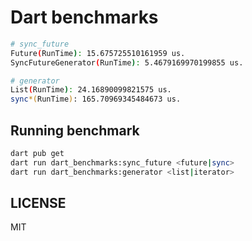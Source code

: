 # Dart benchmarks

```sh
# sync_future
Future(RunTime): 15.675725510161959 us.
SyncFutureGenerator(RunTime): 5.4679169970199855 us.

# generator
List(RunTime): 24.16890099821575 us.
sync*(RunTime): 165.70969345484673 us.
```

## Running benchmark

```sh
dart pub get
dart run dart_benchmarks:sync_future <future|sync>
dart run dart_benchmarks:generator <list|iterator>
```

## LICENSE

MIT
